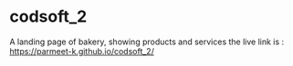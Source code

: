 # codsoft_2
A landing page of bakery, showing products and services
the live link is :  https://parmeet-k.github.io/codsoft_2/
